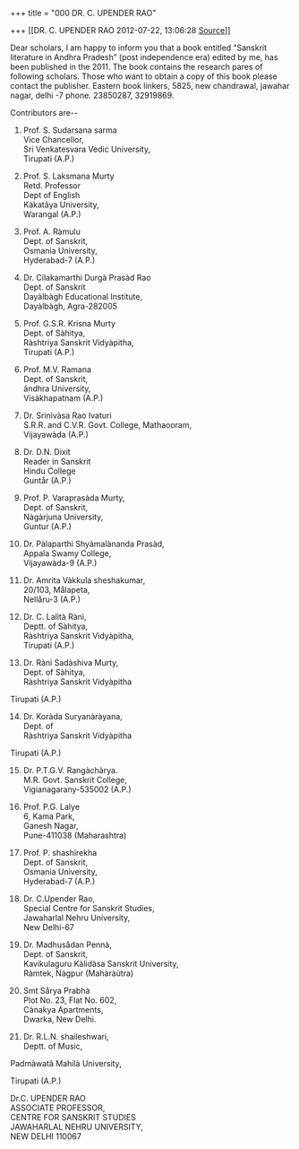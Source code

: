 +++
title = "000 DR. C. UPENDER RAO"

+++
[[DR. C. UPENDER RAO	2012-07-22, 13:06:28 [Source](https://groups.google.com/g/bvparishat/c/tBHc3ZEdESs)]]





Dear scholars, I am happy to inform you that a book entitled “Sanskrit literature in Andhra Pradesh” (post independence era) edited by me, has been published in the 2011. The book contains the research pares of following scholars. Those who want to obtain a copy of this book please contact the publisher. Eastern book linkers, 5825, new chandrawal, jawahar nagar, delhi -7 phone. 23850287, 32919869.

Contributors are--

1. Prof. S. Sudarsana sarma  
 Vice Chancellor,  
 Sri Venkatesvara Vedic University,  
 Tirupati (A.P.)

2. Prof. S. Laksmana Murty  
 Retd. Professor  
 Dept of English  
 Kàkatãya University,  
 Warangal (A.P.)

3. Prof. A. Ràmulu  
 Dept. of Sanskrit,  
 Osmania University,  
 Hyderabad-7 (A.P.)

4. Dr. Cilakamarthi Durgà Prasàd Rao  
 Dept. of Sanskrit  
 Dayàlbàgh Educational Institute,  
 Dayàlbàgh, Agra-282005

5. Prof. G.S.R. Krisna Murty  
 Dept. of Sàhitya,  
 Ràshtriya Sanskrit Vidyàpitha,  
 Tirupati (A.P.)

6. Prof. M.V. Ramana  
 Dept. of Sanskrit,  
 ândhra University,  
 Visàkhapatnam (A.P.)

7. Dr. Srinivàsa Rao Ivaturi  
 S.R.R. and C.V.R. Govt. College, Mathaooram,  
 Vijayawàda (A.P.)

8. Dr. D.N. Dixit  
 Reader in Sanskrit  
 Hindu College  
 Guntår (A.P.)  
  
9. Prof. P. Varaprasàda Murty,  
 Dept. of Sanskrit,  
 Nàgàrjuna University,  
 Guntur (A.P.)

10. Dr. Pàlaparthi Shyàmalànanda Prasàd,  
 Appala Swamy College,  
 Vijayawàda-9 (A.P.)

11. Dr. Amrita Vàkkula sheshakumar,  
 20/103, Målapeta,  
 Nellåru-3 (A.P.)

12. Dr. C. Lalità Ràni,  
 Deptt. of Sàhitya,  
 Ràshtriya Sanskrit Vidyàpitha,  
 Tirupati (A.P.)

13. Dr. Ràni Sadàshiva Murty,  
 Dept. of Sàhitya,  
 Ràshtriya Sanskrit Vidyàpitha

 Tirupati (A.P.)

14. Dr. Koràda Suryanàràyana,  
 Dept. of  
 Ràshtriya Sanskrit Vidyàpitha

 Tirupati (A.P.)

15. Dr. P.T.G.V. Rangàchàrya.  
 M.R. Govt. Sanskrit College,  
 Vigianagarany-535002 (A.P.)

16. Prof. P.G. Lalye  
 6, Kama Park,  
 Ganesh Nagar,  
 Pune-411038 (Maharashtra)

17. Prof. P. shashirekha  
 Dept. of Sanskrit,  
 Osmania University,  
 Hyderabad-7 (A.P.)

18. Dr. C.Upender Rao,  
 Special Centre for Sanskrit Studies,  
 Jawaharlal Nehru University,  
 New Delhi-67

19. Dr. Madhusådan Pennà,  
 Dept. of Sanskrit,  
 Kavikulaguru Kàlidàsa Sanskrit University,  
 Ràmtek, Nàgpur (Mahàràùtra)

20. Smt Sårya Prabhà  
 Plot No. 23, Flat No. 602,  
 Cànakya Apartments,  
 Dwarka, New Delhi.

21. Dr. R.L.N. shaileshwari,  
 Deptt. of Music,

 Padmàwatã Mahilà University,

 Tirupati (A.P.)



Dr.C. UPENDER RAO  
ASSOCIATE PROFESSOR,  
CENTRE FOR SANSKRIT STUDIES  
JAWAHARLAL NEHRU UNIVERSITY,  
NEW DELHI 110067

